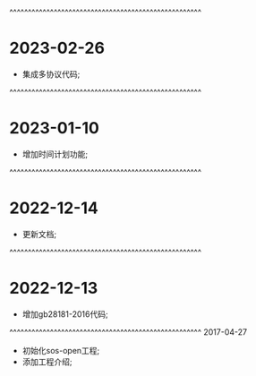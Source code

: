 ^^^^^^^^^^^^^^^^^^^^^^^^^^^^^^^^^^^^^^^^^^^^^^^^^^^^
# 2023-02-26
* 集成多协议代码;

^^^^^^^^^^^^^^^^^^^^^^^^^^^^^^^^^^^^^^^^^^^^^^^^^^^^
# 2023-01-10
* 增加时间计划功能;

^^^^^^^^^^^^^^^^^^^^^^^^^^^^^^^^^^^^^^^^^^^^^^^^^^^^
# 2022-12-14
* 更新文档;

^^^^^^^^^^^^^^^^^^^^^^^^^^^^^^^^^^^^^^^^^^^^^^^^^^^^
# 2022-12-13
* 增加gb28181-2016代码;

^^^^^^^^^^^^^^^^^^^^^^^^^^^^^^^^^^^^^^^^^^^^^^^^^^^^
2017-04-27
* 初始化sos-open工程;
* 添加工程介绍;
